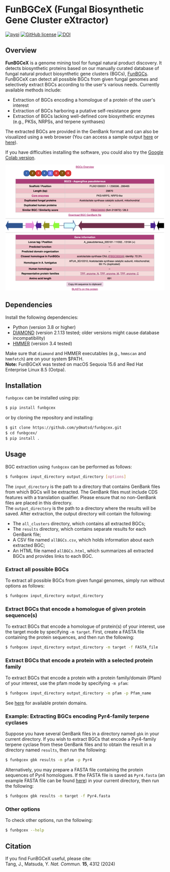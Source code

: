 # FunBGCeX (Fungal Biosynthetic Gene Cluster eXtractor)

[![pypi](https://img.shields.io/pypi/v/funbgcex.svg)](https://pypi.python.org/pypi/funbgcex)
[![GitHub license](https://img.shields.io/github/license/ydmatsd/funbgcex.svg)](https://github.com/ydmatsd/funbgcex)
[![DOI](https://zenodo.org/badge/661527897.svg)](https://zenodo.org/badge/latestdoi/661527897)

## Overview
**FunBGCeX** is a genome mining tool for fungal natural product discovery. It detects biosynthetic proteins based on our manually curated database of fungal natural product biosynthetic gene clusters (BGCs), [FunBGCs](http://staffweb1.cityu.edu.hk/ymatsuda/funbgcs/funbgcs.html). FunBGCeX can detect all possible BGCs from given fungal genomes and selectively extract BGCs according to the user's various needs. Currently available methods include:
* Extraction of BGCs encoding a homologue of a protein of the user's interest
* Extraction of BGCs harboring a putative self-resistance gene
* Extraction of BGCs lacking well-defined core biosynthetic enzymes (e.g., PKSs, NRPSs, and terpene synthases)
  
The extracted BGCs are provided in the GenBank format and can also be visualized using a web browser (You can access a sample output [here](docs/sample_output) or [here](http://staffweb1.cityu.edu.hk/ymatsuda/funbgcex/sample2/results.html)).

If you have difficulties installing the software, you could also try the [Google Colab version](https://colab.research.google.com/github/ydmatsd/funbgcex-colab/blob/main/funbgcex-colab/FunBGCeX.ipynb).


<img src="docs/img/result2.png" alt="FunBGCeX sample result" width=500>

## Dependencies
Install the following dependencies:
* Python (version 3.8 or higher)
* [DIAMOND](https://github.com/bbuchfink/diamond/wiki/2.-Installation) (version 2.1.13 tested; older versions might cause database incompatibility)
* [HMMER](http://hmmer.org/documentation.html) (version 3.4 tested)

Make sure that `diamond` and HMMER executables (e.g., `hmmscan` and `hmmfetch`) are on your system $PATH.  
**Note:** FunBGCeX was tested on macOS Sequoia 15.6 and Red Hat Enterprise Linux 8.5 (Ootpa).

## Installation
`funbgcex` can be installed using pip:

```bash
$ pip install funbgcex
```

or by cloning the repository and installing:

```bash
$ git clone https://github.com/ydmatsd/funbgcex.git
$ cd funbgcex/
$ pip install .
```

## Usage
BGC extraction using `funbgcex` can be performed as follows:

```bash
$ funbgcex input_directory output_directory [options]
```

The `input_directory` is the path to a directory that contains GenBank files from which BGCs will be extracted. The GenBank files must include CDS features with a translation qualifier. Please ensure that no non-GenBank files are placed in this directory.  
The `output_directory` is the path to a directory where the results will be saved. After extraction, the output directory will contain the following:
* The `all_clusters` directory, which contains all extracted BGCs;
* The `results` directory, which contains separate results for each GenBank file;
* A CSV file named `allBGCs.csv`, which holds information about each extracted BGC;
* An HTML file named `allBGCs.html`, which summarizes all extracted BGCs and provides links to each BGC.

### Extract all possible BGCs
To extract all possible BGCs from given fungal genomes, simply run without options as follows:

```bash
$ funbgcex input_directory output_directory
```

### Extract BGCs that encode a homologue of given protein sequence(s)
To extract BGCs that encode a homologue of protein(s) of your interest, use the target mode by specifying `-m target`. First, create a FASTA file containing the protein sequences, and then run the following:

```bash
$ funbgcex input_directory output_directory -m target -f FASTA_file
```

### Extract BGCs that encode a protein with a selected protein family
To extract BGCs that encode a protein with a protein family/domain (Pfam) of your interest, use the pfam mode by specifying `-m pfam`:

```bash
$ funbgcex input_directory output_directory -m pfam -p Pfam_name
```

See [here](docs/available_Pfam.txt) for available protein domains.

### Example: Extracting BGCs encoding Pyr4-family terpene cyclases
Suppose you have several GenBank files in a directory named `gbk` in your current directory. If you wish to extract BGCs that encode a Pyr4-family terpene cyclase from these GenBank files and to obtain the result in a directory named `results`, then run the following:

```bash
$ funbgcex gbk results -m pfam -p Pyr4
```

Alternatively, you may prepare a FASTA file containing the protein sequences of Pyr4 homologues. If the FASTA file is saved as `Pyr4.fasta` (an example FASTA file can be found [here](docs/Pyr4.fasta)) in your current directory, then run the following:

```bash
$ funbgcex gbk results -m target -f Pyr4.fasta
```

### Other options
To check other options, run the following:

```bash
$ funbgcex --help
```

## Citation
If you find FunBGCeX useful, please cite:  
Tang, J., Matsuda, Y. *Nat. Commun.* **15**, 4312 (2024)
